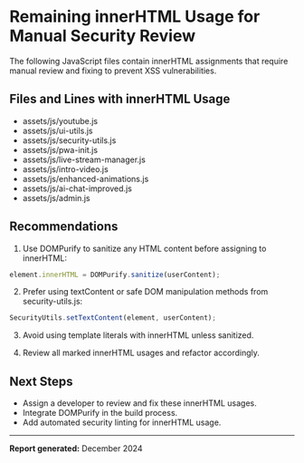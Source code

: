 # Remaining innerHTML Usage for Manual Security Review

The following JavaScript files contain innerHTML assignments that require manual review and fixing to prevent XSS vulnerabilities.

## Files and Lines with innerHTML Usage

- assets/js/youtube.js
- assets/js/ui-utils.js
- assets/js/security-utils.js
- assets/js/pwa-init.js
- assets/js/live-stream-manager.js
- assets/js/intro-video.js
- assets/js/enhanced-animations.js
- assets/js/ai-chat-improved.js
- assets/js/admin.js

## Recommendations

1. Use DOMPurify to sanitize any HTML content before assigning to innerHTML:
```js
element.innerHTML = DOMPurify.sanitize(userContent);
```

2. Prefer using textContent or safe DOM manipulation methods from security-utils.js:
```js
SecurityUtils.setTextContent(element, userContent);
```

3. Avoid using template literals with innerHTML unless sanitized.

4. Review all marked innerHTML usages and refactor accordingly.

## Next Steps

- Assign a developer to review and fix these innerHTML usages.
- Integrate DOMPurify in the build process.
- Add automated security linting for innerHTML usage.

---

**Report generated:** December 2024
